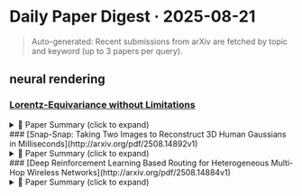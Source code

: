 # Daily Paper Digest · 2025-08-21
> Auto-generated: Recent submissions from arXiv are fetched by topic and keyword (up to 3 papers per query).

## neural rendering
### [Lorentz-Equivariance without Limitations](http://arxiv.org/pdf/2508.14898v1)


<!--break-out-of-list-->
<details>
<summary>📄 Paper Summary (click to expand)</summary>

### 1. Task / Problem
- Jet tagging

### 2. Motivation & Gaps
- The study investigates the performance of various neural classifiers in distinguishing between different event generators in particle physics.

- **Related work challenges:**
-- Various Lorentz-equivariant architectures: Task specificity and lack of transferability
-- Symmetry breaking in equivariant networks: Unclear performance comparison with networks equivariant under a subgroup of the Lorentz group
-- LorentzNet: Relies on specialized layers.
-- PELICAN: Relies on specialized layers.
-- L-GATr: Relies on specialized layers.
-- Previous Lorentz-equivariant architectures: Difficulty in achieving optimal performance due to symmetry breaking.
-- MadGraph: Generating sufficient training events while maintaining numerical stability.
-- MLP-I: Struggles with high multiplicity due to lack of permutation equivariance.
-- L-GATr: More expensive in terms of computational resources compared to LLoCa.
-- GNN: Limited performance without the benefits of Lorentz-equivariance.
-- Ref. [26]: The choice of target trajectory is crucial for the performance of CFM phase space generators.
-- Ref. [35]: Previous studies found that permutation-equivariant architectures significantly outperform simple MLPs.
-- N/A: Learning the full phase space density to a precision that renders the network uncertainty negligible.
-- Lorentz-equivariant L-GATr: Performance drop when comparing with E(3)-GATr due to unused translation representations.
-- Standard transformer: Struggles to learn mass distributions of virtual particles.
-- LLoCa-Transformer: Instabilities during training with large boost factors.
-- Ref. [35]: Extending results with additional datasets and design choices in the LLoCa framework.
-- ParticleNet: Limited performance due to non-equivariance.
-- ParT: Requires careful hyperparameter tuning to avoid overfitting.
-- L-GATr: Computational cost and applicability to specialized architectures.
-- N/A: N/A
-- ParT: Reproducing results and optimizing performance without learnable attention bias.
-- ParticleNet: Achieving better results with the ParT training setup compared to the official ParticleNet setup.
-- LLoCa-Transformer: Dealing with limited statistics in the TopTagXL dataset.
-- L-GATr: Cannot distinguish samples from L-GATr and LLoCa-Transformer with sufficient training data.
-- SO(2)-Transformer: Similar performance issues in distinguishing events when sufficient training data is used.
-- DA-Transformer: Performance is overshadowed by uncertainties from the training process in small-data regimes.
-- N/A: N/A
-- N/A: N/A

### 3. Core Idea
- The paper explores the effectiveness of different transformer architectures in jet tagging tasks, particularly focusing on Lorentz-equivariant methods.

### 4. Method
- **Pipeline**: Training multiple transformer architectures and neural classifiers on large datasets with specific hyperparameters.
- **Architecture / Loss / Training**: Using Adam optimizer with learning rate adjustments based on validation loss, and employing dropout for regularization.
- **Complexity / Resources**: Evaluating timings, memory consumption, and FLOPs for different architectures on a H100 GPU.

### 5. Experiments
- **Datasets & Metrics**: JetClass dataset with background rejection rates at fixed signal efficiency.
- **Baselines**: DA-GNN, DA-Transf., Established high-performance taggers, GNN, L-GATr, LLoCa-ParT, LLoCa-ParticleNet, LLoCa-Transformer, LorentzNet, MIParT, MIParT-L, MLP-I, Message passing graph network (GNN), N/A, Non-equivariant neural networks, P-CNN, PFN, ParT, ParticleNet, Standard transformer, Transformer
- **Main Results**: The classifier AUC shows that the LLoCa-Transformer can distinguish events generated by various transformers.
- **Ablations**: Performance improvements observed with pre-training on the JetClass dataset and fine-tuning.
- **Limitations / Stress Tests**: The performance metrics are upper bounds and depend on implementation details.

### 6. Takeaways
- **Pros**: Achieves exact Lorentz-equivariance with minimal computational overhead., Flexible implementation applicable to various neural network architectures., Allows for direct comparison of different equivariant network types.
- **Cons**: Task-specific architectures may limit generalizability., Performance comparison with non-equivariant networks can be complex., Symmetry breaking introduces additional considerations in network design.
- **Future Work**: Explore further applications of LLoCa in other physics domains., Investigate the integration of LLoCa with emerging ML techniques., Develop more generalized frameworks for equivariant neural networks.

</details>
### [Snap-Snap: Taking Two Images to Reconstruct 3D Human Gaussians in Milliseconds](http://arxiv.org/pdf/2508.14892v1)


<!--break-out-of-list-->
<details>
<summary>📄 Paper Summary (click to expand)</summary>

### 1. Task / Problem
- Human Reconstruction

### 2. Motivation & Gaps
- Existing methods struggle with high-quality human reconstruction from limited views, often leading to misalignment and uncontrollable textures.

- **Related work challenges:**
-- Previous human reconstruction methods: Require synchronized cameras and multiple views, making them less accessible.
-- Single-view human reconstruction: Often misaligned with real-world coordinates and lacks detail.
-- Dense input view methods: Require expensive data acquisition setups.
-- HumanSplat: Inferring explicit human representation from a single image with semantic cues.
-- NHP: Learning generalizable neural radiance representations with body motion prior under sparse camera settings.
-- GPS-Gaussian: Building upon depth estimation models to extract Gaussian properties for novel view synthesis.
-- GPS-Gaussian: Requires multiple views for accurate reconstruction.
-- GHG: Utilizes ground-truth parameters which may not be available in practical scenarios.
-- GPS-Gaussian [59]: Lower reconstruction quality and missing body parts due to depth estimation limitations.
-- GHG [20]: Relies on ground-truth SMPL-X parameters, limiting its applicability in real scenarios.
-- SiTH [8]: Produces distorted poses and lacks alignment with the world coordinate system.
-- Auto-rectify network for unsupervised indoor depth estimation: Limited depth estimation capabilities in complex environments.
-- Geometry-guided progressive nerf for generalizable and efficient neural human rendering: Challenges in generalizing rendering techniques across different human poses.
-- High-fidelity 3D human digitization from single 2k resolution images: Achieving high fidelity in 3D reconstruction from a single image.
-- N/A: N/A
-- TRELLIS: Requires two images and struggles with clarity and texture consistency.
-- GPS-Gaussian: Relies on dense-view methods which may not generalize well to fewer input views.
-- SiTH: Generative models lead to uncontrollable textures and misalignment.
-- Snap-Snap: Reconstruction results still contain holes, particularly around occluded areas.
-- GHG: Estimating human body parameters using only two views is very challenging.

### 3. Core Idea
- Our method achieves high-quality human reconstruction using only a minimal number of input views, enhancing side-view predictions without relying on generative models.

### 4. Method
- **Pipeline**: Utilizes a side-view enhancement module to improve reconstruction quality from limited input views.
- **Architecture / Loss / Training**: UNet-like network architecture with ResNet blocks for Gaussian attribute regression.
- **Complexity / Resources**: Total inference time around 190 ms.

### 5. Experiments
- **Datasets & Metrics**: Evaluated on various datasets with metrics including PSNR, SSIM, and LPIPS.
- **Baselines**: DUSt3R, Dense input view methods, GHG, GHG [20], GPS-Gaussian, GPS-Gaussian [59], N/A, NHP, Previous human reconstruction methods, SiTH, SiTH [8], Single-view reconstruction methods, TRELLIS
- **Main Results**: Our method achieves good reconstruction quality across different poses while maintaining excellent consistency.
- **Ablations**: Ablation studies show that additional regression networks do not significantly improve reconstruction quality.
- **Limitations / Stress Tests**: The hollows on the human bodies could potentially be reduced with the use of geometric generative priors.

### 6. Takeaways
- **Pros**: Fast reconstruction time of 190 ms., Can work with low-cost mobile device images., Reduces the need for professional data collection.
- **Cons**: Limited detail recovery due to sparse input., Potential inaccuracies in geometry consistency.
- **Future Work**: Explore further generalizability across different human poses., Improve detail recovery from sparse inputs., Investigate applications in virtual/augmented reality.

</details>
### [Deep Reinforcement Learning Based Routing for Heterogeneous Multi-Hop Wireless Networks](http://arxiv.org/pdf/2508.14884v1)


<!--break-out-of-list-->
<details>
<summary>📄 Paper Summary (click to expand)</summary>

### 1. Task / Problem
- Covert routing in heterogeneous networks

### 2. Motivation & Gaps
- The paper addresses the challenges of routing in heterogeneous networks, particularly focusing on covert routing techniques.

- **Related work challenges:**
-- Q-learning for routing in multi-hop networks: Scalability and poor generalization due to large Q-table management.
-- Deep Q-Network (DQN) applications in wireless routing: Reliance on distance-based channel models limits applicability in real-world scenarios.
-- Traditional distance-based neighbor node selection: Does not account for channel conditions and available rates, leading to suboptimal performance.
-- Existing routing algorithms: Often fail to adapt to dynamic environments and interference in wireless communication.
-- Existing algorithms for neighbor node selection: Limited efficiency in maximizing communication rates due to reliance on immediate rewards.
-- Various benchmark schemes for routing: Lack of optimal solutions for multi-hop wireless routing considering interference.
-- Dueling-DQN architecture: Complexity in selecting suitable neighbor nodes for data transmission.
-- Reinforcement learning based covert routing with node failure resiliency for heterogeneous networks: Node failure resiliency in routing
-- Deep reinforcement learning for multi-objective routing in wireless sensor networks: Multi-objective optimization in routing
-- Deep learning based routing protocols for wireless ad-hoc networks: A review: Lack of comprehensive reviews on deep learning routing protocols

### 3. Core Idea
- Utilizing reinforcement learning techniques to enhance covert routing strategies in heterogeneous networks.

### 4. Method
- **Pipeline**: The proposed method involves a reinforcement learning framework that adapts to network conditions for optimal routing.
- **Architecture / Loss / Training**: The architecture employs a deep reinforcement learning model with specific loss functions tailored for routing tasks.
- **Complexity / Resources**: The method is designed to be scalable, addressing the complexity of heterogeneous network environments.

### 5. Experiments
- **Datasets & Metrics**: Experiments were conducted using simulated heterogeneous network datasets with metrics focusing on routing efficiency and covert operation success.
- **Baselines**: Best direction to destination, Closest to destination, Destination directly, Distance-based neighbor selection, Distance-based selection methods, Existing node selection algorithms, Existing reinforcement learning approaches, Largest data rate, Least interfered, Strongest neighbor, Traditional Q-learning, Traditional distance-based selection, Traditional routing protocols, Widest path-based algorithm
- **Main Results**: The proposed method outperformed baseline approaches in terms of routing efficiency and covert operation success rates.
- **Ablations**: Ablation studies were performed to assess the impact of various components of the reinforcement learning model.
- **Limitations / Stress Tests**: Limitations include potential scalability issues in extremely large networks and the need for extensive training data.

### 6. Takeaways
- **Pros**: Improved scalability and adaptability in routing decisions., Dynamic adaptation to network conditions., Maximization of end-to-end rate through effective neighbor node selection.
- **Cons**: Dependence on the quality of the DNN training data., Potential challenges in real-world implementation due to environmental factors., Complexity in managing multiple communication technologies.
- **Future Work**: Exploration of additional reinforcement learning techniques for routing., Investigation of real-world deployment scenarios., Development of more robust neighbor node selection strategies.

</details>
